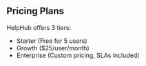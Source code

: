 ## Pricing Plans

HelpHub offers 3 tiers:
- Starter (Free for 5 users)
- Growth ($25/user/month)
- Enterprise (Custom pricing, SLAs included)

